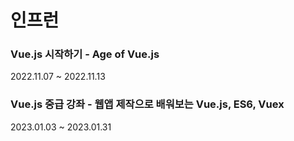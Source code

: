 # 인프런

### Vue.js 시작하기 - Age of Vue.js

2022.11.07 ~ 2022.11.13

### Vue.js 중급 강좌 - 웹앱 제작으로 배워보는 Vue.js, ES6, Vuex

2023.01.03 ~ 2023.01.31
